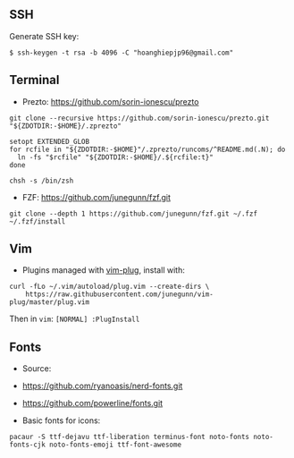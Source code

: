 ## SSH

Generate SSH key:

```
$ ssh-keygen -t rsa -b 4096 -C "hoanghiepjp96@gmail.com"
```

## Terminal

* Prezto: https://github.com/sorin-ionescu/prezto

```
git clone --recursive https://github.com/sorin-ionescu/prezto.git "${ZDOTDIR:-$HOME}/.zprezto"

setopt EXTENDED_GLOB
for rcfile in "${ZDOTDIR:-$HOME}"/.zprezto/runcoms/^README.md(.N); do
  ln -fs "$rcfile" "${ZDOTDIR:-$HOME}/.${rcfile:t}"
done

chsh -s /bin/zsh
```

* FZF: https://github.com/junegunn/fzf.git

```
git clone --depth 1 https://github.com/junegunn/fzf.git ~/.fzf
~/.fzf/install
```

## Vim

+ Plugins managed with [vim-plug](https://github.com/junegunn/vim-plug#installation), install with:

```
curl -fLo ~/.vim/autoload/plug.vim --create-dirs \
    https://raw.githubusercontent.com/junegunn/vim-plug/master/plug.vim
```

Then in `vim`: `[NORMAL] :PlugInstall`

## Fonts

* Source:

+ https://github.com/ryanoasis/nerd-fonts.git

+ https://github.com/powerline/fonts.git

* Basic fonts for icons:

```
pacaur -S ttf-dejavu ttf-liberation terminus-font noto-fonts noto-fonts-cjk noto-fonts-emoji ttf-font-awesome
```
